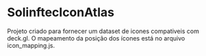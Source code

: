 # SolinftecIconAtlas

Projeto criado para fornecer um dataset de icones compativeis com deck.gl. 
O mapeamento da posição dos ícones está no arquivo icon_mapping.js.
